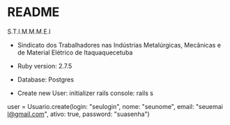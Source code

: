# README

S.T.I.M.M.M.E.I
 - Sindicato dos Trabalhadores nas Indústrias Metalúrgicas, Mecânicas e de Material Elétrico de Itaquaquecetuba

* Ruby version: 2.7.5

* Database: Postgres

* Create new User: 
initializer rails console: 
rails s 

user = Usuario.create(login: "seulogin", nome: "seunome", email: "seuemai
l@gmail.com", ativo: true, password: "suasenha")

